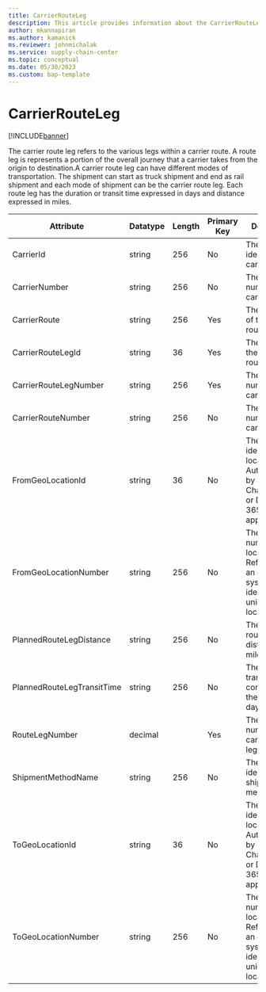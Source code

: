 ```yaml
---
title: CarrierRouteLeg
description: This article provides information about the CarrierRouteLeg entity.
author: mkannapiran
ms.author: kamanick
ms.reviewer: johnmichalak
ms.service: supply-chain-center
ms.topic: conceptual
ms.date: 05/30/2023
ms.custom: bap-template
---
```


# CarrierRouteLeg

[!INCLUDE[banner](../../includes/banner.md)]

The carrier route leg refers to the various legs within a carrier route. A route leg is represents a portion of the overall journey that a carrier takes from the origin to destination.A carrier route leg can have different modes of transportation. The shipment can start as truck shipment and end as rail shipment and each mode of shipment can be the carrier route leg. Each route leg has the duration or transit time expressed in days and distance expressed in miles.


|	Attribute	|	Datatype	|	Length	|	Primary Key	|	Description	|
|---------------|--------|------|----------|-----------|
|	CarrierId	|	string	|	256	|	No	|	The unique identifier of a carrier.	|
|	CarrierNumber	|	string	|	256	|	No	|	The unique number of the carrier.	|
|	CarrierRoute	|	string	|	256	|	Yes	|	The unique ID of the carrier route.	|
|	CarrierRouteLegId	|	string	|	36	|	Yes	|	The leg ID of the carrier route.	|
|	CarrierRouteLegNumber	|	string	|	256	|	Yes	|	The leg number of the carrier route.	|
|	CarrierRouteNumber	|	string	|	256	|	No	|	The unique number of the carrier route.	|
|	FromGeoLocationId	|	string	|	36	|	No	|	The unique identifier of a location. Autogenerated by Supply Chain Center or Dynamics 365 applications.	|
|	FromGeoLocationNumber	|	string	|	256	|	No	|	The unique number of a location. Referenced in an external system to identify the unique location.	|
|	PlannedRouteLegDistance	|	string	|	256	|	No	|	The planned route leg distance in miles.	|
|	PlannedRouteLegTransitTime	|	string	|	256	|	No	|	The planned transit time for completion of the leg in days.	|
|	RouteLegNumber	|	decimal	|		|	Yes	|	The route leg number of the carrier route leg.	|
|	ShipmentMethodName	|	string	|	256	|	No	|	The unique identifier of a shipment method.	|
|	ToGeoLocationId	|	string	|	36	|	No	|	The unique identifier of a location. Autogenerated by Supply Chain Center or Dynamics 365 applications.	|
|	ToGeoLocationNumber	|	string	|	256	|	No	|	The unique number of a location. Referenced in an external system to identify the unique location.	|
